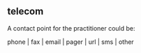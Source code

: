 ## telecom

A contact point for the practitioner could be:

phone | fax | email | pager | url | sms | other
